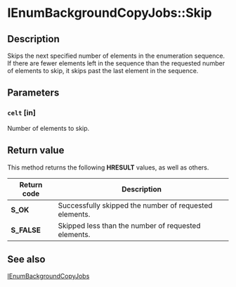 # IEnumBackgroundCopyJobs::Skip

## Description

Skips the next specified number of elements in the enumeration sequence. If there are fewer elements left in the sequence than the requested number of elements to skip, it skips past the last element in the sequence.

## Parameters

### `celt` [in]

Number of elements to skip.

## Return value

This method returns the following **HRESULT** values, as well as others.

| Return code | Description |
| --- | --- |
| ****S_OK**** | Successfully skipped the number of requested elements. |
| **S_FALSE** | Skipped less than the number of requested elements. |

## See also

[IEnumBackgroundCopyJobs](https://learn.microsoft.com/windows/desktop/api/bits/nn-bits-ienumbackgroundcopyjobs)